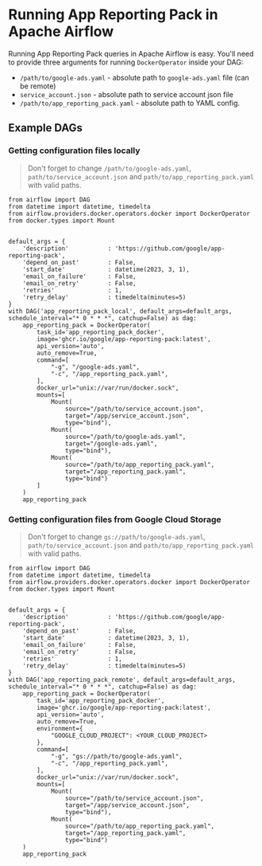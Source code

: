 # Running App Reporting Pack in Apache Airflow


Running App Reporting Pack queries in Apache Airflow is easy.
You'll need to provide three arguments for running `DockerOperator` inside your DAG:

* `/path/to/google-ads.yaml` - absolute path to `google-ads.yaml` file (can be remote)
* `service_account.json` - absolute path to service account json file
* `/path/to/app_reporting_pack.yaml` - absolute path to YAML config.

## Example DAGs

### Getting configuration files locally

> Don't forget to change `/path/to/google-ads.yaml`, `path/to/service_account.json`
> and `path/to/app_reporting_pack.yaml` with valid paths.

```
from airflow import DAG
from datetime import datetime, timedelta
from airflow.providers.docker.operators.docker import DockerOperator
from docker.types import Mount


default_args = {
    'description'           : 'https://github.com/google/app-reporting-pack',
    'depend_on_past'        : False,
    'start_date'            : datetime(2023, 3, 1),
    'email_on_failure'      : False,
    'email_on_retry'        : False,
    'retries'               : 1,
    'retry_delay'           : timedelta(minutes=5)
}
with DAG('app_reporting_pack_local', default_args=default_args, schedule_interval="* 0 * * *", catchup=False) as dag:
    app_reporting_pack = DockerOperator(
        task_id='app_reporting_pack_docker',
        image='ghcr.io/google/app-reporting-pack:latest',
        api_version='auto',
        auto_remove=True,
        command=[
            "-g", "/google-ads.yaml",
            "-c", "/app_reporting_pack.yaml",
        ],
        docker_url="unix://var/run/docker.sock",
        mounts=[
            Mount(
                source="/path/to/service_account.json",
                target="/app/service_account.json",
                type="bind"),
            Mount(
                source="/path/to/google-ads.yaml",
                target="/google-ads.yaml",
                type="bind"),
            Mount(
                source="/path/to/app_reporting_pack.yaml",
                target="/app_reporting_pack.yaml",
                type="bind")
        ]
    )
    app_reporting_pack
```


### Getting configuration files from Google Cloud Storage

> Don't forget to change `gs://path/to/google-ads.yaml`, `path/to/service_account.json`
> and `path/to/app_reporting_pack.yaml` with valid paths.
```
from airflow import DAG
from datetime import datetime, timedelta
from airflow.providers.docker.operators.docker import DockerOperator
from docker.types import Mount


default_args = {
    'description'           : 'https://github.com/google/app-reporting-pack',
    'depend_on_past'        : False,
    'start_date'            : datetime(2023, 3, 1),
    'email_on_failure'      : False,
    'email_on_retry'        : False,
    'retries'               : 1,
    'retry_delay'           : timedelta(minutes=5)
}
with DAG('app_reporting_pack_remote', default_args=default_args, schedule_interval="* 0 * * *", catchup=False) as dag:
    app_reporting_pack = DockerOperator(
        task_id='app_reporting_pack_docker',
        image='ghcr.io/google/app-reporting-pack:latest',
        api_version='auto',
        auto_remove=True,
        environment={
            "GOOGLE_CLOUD_PROJECT": <YOUR_CLOUD_PROJECT>
        },
        command=[
            "-g", "gs://path/to/google-ads.yaml",
            "-c", "/app_reporting_pack.yaml",
        ],
        docker_url="unix://var/run/docker.sock",
        mounts=[
            Mount(
                source="/path/to/service_account.json",
                target="/app/service_account.json",
                type="bind"),
            Mount(
                source="/path/to/app_reporting_pack.yaml",
                target="/app_reporting_pack.yaml",
                type="bind")
    )
    app_reporting_pack
```


